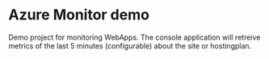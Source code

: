 Azure Monitor demo
========================

Demo project for monitoring WebApps.
The console application will retreive metrics of the last 5 minutes (configurable) about the site or hostingplan.